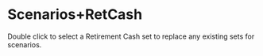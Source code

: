 # Scenarios+RetCash

Double click to select a Retirement Cash set to replace any existing
sets for scenarios.
